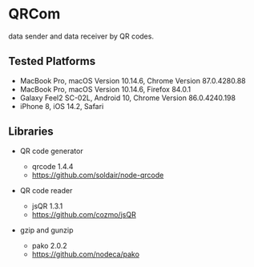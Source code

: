 QRCom
=====

data sender and data receiver by QR codes.

## Tested Platforms

- MacBook Pro, macOS Version 10.14.6, Chrome Version 87.0.4280.88
- MacBook Pro, macOS Version 10.14.6, Firefox 84.0.1
- Galaxy Feel2 SC-02L, Android 10, Chrome Version 86.0.4240.198
- iPhone 8, iOS 14.2, Safari

## Libraries

- QR code generator
    + qrcode 1.4.4
    + https://github.com/soldair/node-qrcode

- QR code reader
    + jsQR 1.3.1
    + https://github.com/cozmo/jsQR

- gzip and gunzip
    + pako 2.0.2
    + https://github.com/nodeca/pako


